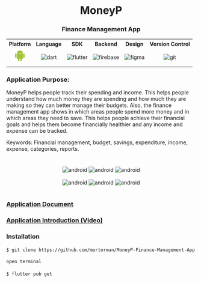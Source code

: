  
<h1 align="center" >MoneyP</h1>
<h3 align="center">Finance Management App</h3>


<table align="center">
  <tr>
    <th>Platform</th>
    <th>Language</th>
    <th>SDK</th>
    <th>Backend</th>
    <th>Design</th>
    <th>Version Control</th>
       
  </tr>
  <tr>
    <td align="center">
    <img src="https://raw.githubusercontent.com/devicons/devicon/master/icons/android/android-original-wordmark.svg" alt="android" width="40"  height="40"/>
    </td>
    <td align="center"><img src="https://www.vectorlogo.zone/logos/dartlang/dartlang-icon.svg" alt="dart" width="40" height="40"/></td>
    <td align="center"><img src="https://www.vectorlogo.zone/logos/flutterio/flutterio-icon.svg" alt="flutter" width="40" height="40"/></td>
    <td align="center"><img src="https://www.vectorlogo.zone/logos/firebase/firebase-icon.svg" alt="firebase" width="40" height="40"/></td>
    <td align="center"><img src="https://www.vectorlogo.zone/logos/figma/figma-icon.svg" alt="figma" width="40" height="40"/></td>
    <td align="center"><img src="https://www.vectorlogo.zone/logos/git-scm/git-scm-icon.svg" alt="git" width="40" height="40"/> </td>
     
  </tr>
   
</table>

<h3 align="left">Application Purpose:</h3>

<p align="left">MoneyP helps people track their spending and income. This helps people understand how much money they are spending and how much they are making so they can better manage their budgets. Also, the finance management app shows in which areas people spend more money and in which areas they need to save. This helps people achieve their financial goals and helps them become financially healthier and any income and expense can be tracked.
</p>
<p>Keywords: Financial management, budget, savings, expenditure, income, expense, categories, reports.</p>

<h1 align="center" ></h1>

<div align="center">
 <img src="https://user-images.githubusercontent.com/86311539/213533432-fb9a8ce3-6392-49a8-810e-de463c317893.jpg" alt="android" width="200" height="420"/>
 <img src="https://user-images.githubusercontent.com/86311539/213534591-df99919d-b7a0-497a-b77c-d9c5219edea4.jpg" alt="android" width="200" height="420"/>
 <img src="https://user-images.githubusercontent.com/86311539/213534628-0e2dc720-bcb7-49f0-9182-5c6862278112.jpg" alt="android" width="200" height="420"/>
</div>
<br/>
<div align="center">
 <img src="https://user-images.githubusercontent.com/86311539/213534775-ba8a601d-568b-4194-a103-2af2f6963e9c.jpg" alt="android" width="200" height="420"/>
 <img src="https://user-images.githubusercontent.com/86311539/213534803-39dd0778-0835-4733-b394-500cc48abe68.jpg" alt="android" width="200" height="420"/>
 <img src="https://user-images.githubusercontent.com/86311539/213534823-2967c435-0fcc-43f2-bb22-7bda14900082.jpg" alt="android" width="200" height="420"/>
</div>
<h1 align="center" ></h1>

 
<h3 align="left">
    <a href="https://docs.google.com/document/d/10n_8yGKisZx72j0OJjnNXVZqNAVPL2yy/edit?usp=sharing&ouid=103440456632788284316&rtpof=true&sd=true">
    Application Document 
    </a>
</h3>

<h3 align="left"><a href="https://drive.google.com/file/d/1jOgm2cym-Mv8bP_vInCx2NTYsRskGozl/view?usp=sharing"> Application Introduction (Video)</a></h3>
 
<h3 align="left">Installation</h3>
 
 
 ```sh
$ git clone https://github.com/mertorman/MoneyP-Finance-Management-App.git
```

```sh
open terminal
 
$ flutter pub get
```
 

 
 
